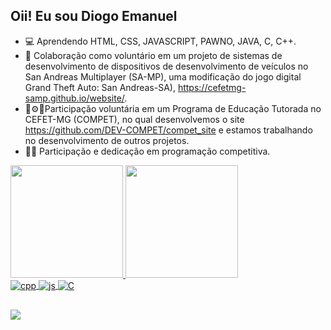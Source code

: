 ## Oii! Eu sou Diogo Emanuel

- 💻 Aprendendo HTML, CSS, JAVASCRIPT, PAWNO, JAVA, C, C++.
- 🚖 Colaboração como voluntário em um projeto de sistemas de desenvolvimento de dispositivos de desenvolvimento de veículos no San Andreas Multiplayer (SA-MP), uma modificação do jogo digital Grand Theft Auto: San Andreas-SA), https://cefetmg-samp.github.io/website/.
- 💙⚙💚Participação voluntária em um Programa de Educação Tutorada no CEFET-MG (COMPET), no qual desenvolvemos o site https://github.com/DEV-COMPET/compet_site e estamos trabalhando no desenvolvimento de outros projetos.
- 👨‍💻 Participação e dedicação em programação competitiva. 

<a href="https://github.com/diogodeas">
  <img height="180em" src="https://github-readme-stats.vercel.app/api?username=diogodeas&show_icons=true&theme=dracula&include_all_commits=true&count_private=true"/>
  <img height="180em" src="https://github-readme-stats.vercel.app/api/top-langs/?username=diogodeas&layout=compact&langs_count=7&theme=dracula"/>
</div>

<div style="display: inline_block">
  <img align="center" alt="cpp" src="https://img.shields.io/badge/C%2B%2B-00599C?style=for-the-badge&logo=c%2B%2B&logoColor=white" />
  <img align="center" alt="js" src="https://img.shields.io/badge/JavaScript-F7DF1E?style=for-the-badge&logo=javascript&logoColor=black" />
  <img align="center" alt="C" src="https://img.shields.io/badge/C-00599C?style=for-the-badge&logo=c&logoColor=white" />
</div>

##

<div> 
  <a href="https://www.linkedin.com/in/diogo-emanuel-antunes-santos-23579b221" target="_blank"><img src="https://img.shields.io/badge/LinkedIn-0077B5?style=for-the-badge&logo=linkedin&logoColor=white" target="_blank"></a> 
</div>
